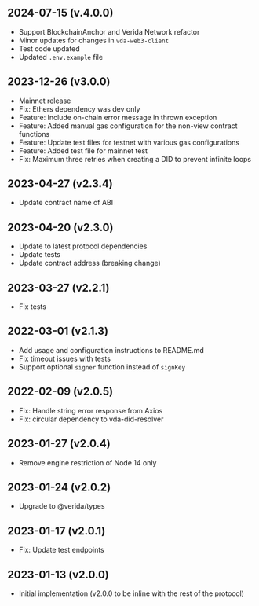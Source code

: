 2024-07-15 (v.4.0.0)
-------------------

- Support BlockchainAnchor and Verida Network refactor
- Minor updates for changes in `vda-web3-client`
- Test code updated
- Updated `.env.example` file

2023-12-26 (v3.0.0)
-------------------

- Mainnet release
- Fix: Ethers dependency was dev only
- Feature: Include on-chain error message in thrown exception
- Feature: Added manual gas configuration for the non-view contract functions
- Feature: Update test files for testnet with various gas configurations
- Feature: Added test file for mainnet test
- Fix: Maximum three retries when creating a DID to prevent infinite loops

2023-04-27 (v2.3.4)
-------------------

- Update contract name of ABI

2023-04-20 (v2.3.0)
-------------------

- Update to latest protocol dependencies
- Update tests
- Update contract address (breaking change)

2023-03-27 (v2.2.1)
-------------------

- Fix tests

2022-03-01 (v2.1.3)
-------------------

- Add usage and configuration instructions to README.md
- Fix timeout issues with tests
- Support optional `signer` function instead of `signKey`

2022-02-09 (v2.0.5)
-------------------

- Fix: Handle string error response from Axios
- Fix: circular dependency to vda-did-resolver

2023-01-27 (v2.0.4)
-------------------

- Remove engine restriction of Node 14 only

2023-01-24 (v2.0.2)
-------------------

- Upgrade to @verida/types

2023-01-17 (v2.0.1)
-------------------

- Fix: Update test endpoints

2023-01-13 (v2.0.0)
-------------------

- Initial implementation (v2.0.0 to be inline with the rest of the protocol)